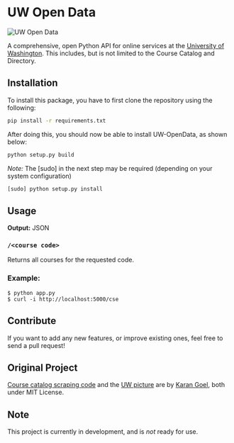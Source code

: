 # UW Open Data

![UW Open Data](https://raw.github.com/karan/UW-OpenData/master/UW.png)

A comprehensive, open Python API for online services at the [University of Washington](http://washington.edu). This includes, but is not limited to the Course Catalog and Directory.

## Installation
To install this package, you have to first clone the repository using the following:
```bash
pip install -r requirements.txt
```

After doing this, you should now be able to install UW-OpenData, as shown below:
```bash
python setup.py build
```
*Note:* The [sudo] in the next step may be required (depending on your system configuration)
```bash
[sudo] python setup.py install
```

## Usage

**Output:** JSON

### `/<course code>`

Returns all courses for the requested code.

### Example:

    $ python app.py
    $ curl -i http://localhost:5000/cse

## Contribute

If you want to add any new features, or improve existing ones, feel free to send a pull request!

## Original Project

[Course catalog scraping code](https://github.com/karan/UW-OpenData) and the [UW picture](https://github.com/karan/UW-CSE) are by [Karan Goel](http://www.goel.im), both under MIT License.

## Note

This project is currently in development, and is *not* ready for use.